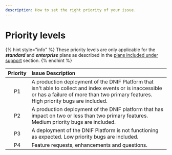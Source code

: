 ```yaml
---
description: How to set the right priority of your issue.
---
```


# Priority levels

{% hint style="info" %}
These priority levels are only applicable for the _**standard**_ and _**enterprise**_ plans as described in the [plans included under support](../coverage/plans-included-under-support.md) section.
{% endhint %}

| Priority | Issue Description |
| :---: | :--- |
| P1 | A production deployment of the DNIF Platform that isn't able to collect and index events or is inaccessible or has a failure of more than two primary features. High priority bugs are included. |
| P2 | A production deployment of the DNIF platform that has impact on two or less than two primary features. Medium priority bugs are included. |
| P3 | A deployment of the DNIF Platform is not functioning as expected. Low priority bugs are included. |
| P4 | Feature requests, enhancements and questions. |


